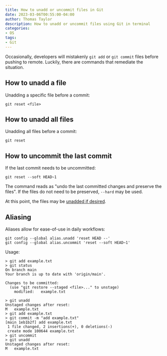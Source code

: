 ```yaml
---
title: How to unadd or uncommit files in Git
date: 2023-03-06T00:55:00-04:00
author: Thomas Taylor
description: How to unadd or uncommit files using Git in terminal
categories:
- OS
tags:
- Git
---
```


Occasionally, developers will mistakenly `git add` or `git commit` files before pushing to remote. Luckily, there are commands that remediate the situation.

## How to unadd a file

Unadding a specific file before a commit:

```shell
git reset <file>
```

## How to unadd all files

Unadding all files before a commit:

```shell
git reset
```

## How to uncommit the last commit

If the last commit needs to be uncommitted:

```shell
git reset --soft HEAD~1
```

The command reads as "undo the last committed changes and preserve the files". If the files do not need to be preserved, `--hard` may be used.

At this point, the files may be [unadded if desired](how-to-unadd-files).

## Aliasing

Aliases allow for ease-of-use in daily workflows:

```shell
git config --global alias.unadd 'reset HEAD --'
git config --global alias.uncommit 'reset --soft HEAD~1'
```

Usage:

```shell
> git add example.txt
> git status
On branch main
Your branch is up to date with 'origin/main'.

Changes to be committed:
  (use "git restore --staged <file>..." to unstage)
	modified:   example.txt

> git unadd
Unstaged changes after reset:
M	example.txt
> git add example.txt
> git commit -m "add example.txt"
[main 1eb1b2f] add example.txt
 1 file changed, 2 insertions(+), 0 deletions(-)
 create mode 100644 example.txt
> git uncommit
> git unadd
Unstaged changes after reset:
M	example.txt
```
